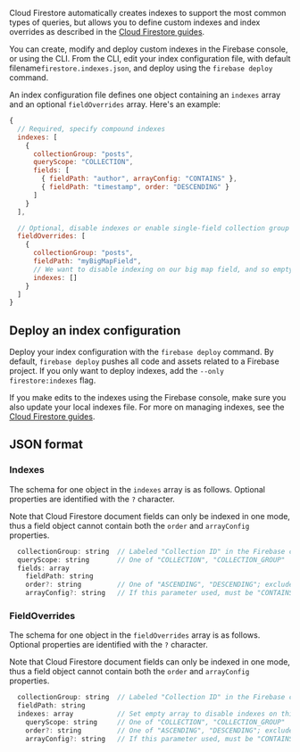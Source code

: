 
Cloud Firestore automatically creates indexes to support the most common types of queries, but allows you to define custom indexes and index overrides as described in the [Cloud Firestore guides](https://firebase.devsite.corp.google.com/docs/firestore/query-data/index-overview). 

You can create, modify and deploy custom indexes in the Firebase console, or using the CLI. From the CLI, edit your index configuration file, with default filename`firestore.indexes.json`, and deploy using the <code>firebase deploy</code> command.

An index configuration file defines one object containing an <code>indexes</code> array and an optional <code>fieldOverrides</code> array. Here's an example:

```javascript
{
  // Required, specify compound indexes
  indexes: [
    { 
      collectionGroup: "posts",
      queryScope: "COLLECTION",
      fields: [
        { fieldPath: "author", arrayConfig: "CONTAINS" },
        { fieldPath: "timestamp", order: "DESCENDING" }
      ]
    }
  ],

  // Optional, disable indexes or enable single-field collection group indexes
  fieldOverrides: [
    {
      collectionGroup: "posts",
      fieldPath: "myBigMapField",
      // We want to disable indexing on our big map field, and so empty the indexes array
      indexes: []
    }
  ]
}
```

## Deploy an index configuration

Deploy your index configuration with the `firebase deploy` command. By default, `firebase deploy` pushes all code and assets related to a Firebase project. If you only want to deploy indexes, add the `--only firestore:indexes` flag. 

If you make edits to the indexes using the Firebase console, make sure you also update your local indexes file. For more on managing indexes, see the [Cloud Firestore guides](https://firebase.devsite.corp.google.com/docs/firestore/query-data/indexing).

## JSON format

### Indexes

The schema for one object in the `indexes` array is as follows. Optional properties are identified with the `?` character.

Note that Cloud Firestore document fields can only be indexed in one mode, thus a field object cannot contain both the `order` and `arrayConfig` properties.

```javascript
  collectionGroup: string  // Labeled "Collection ID" in the Firebase console
  queryScope: string       // One of "COLLECTION", "COLLECTION_GROUP"
  fields: array               
    fieldPath: string
    order?: string         // One of "ASCENDING", "DESCENDING"; excludes arrayConfig property
    arrayConfig?: string   // If this parameter used, must be "CONTAINS"; excludes order property
```
### FieldOverrides

The schema for one object in the `fieldOverrides` array is as follows. Optional properties are identified with the `?` character.

Note that Cloud Firestore document fields can only be indexed in one mode, thus a field object cannot contain both the `order` and `arrayConfig` properties.

```javascript
  collectionGroup: string  // Labeled "Collection ID" in the Firebase console
  fieldPath: string
  indexes: array           // Set empty array to disable indexes on this collectionGroup + fieldPath
    queryScope: string     // One of "COLLECTION", "COLLECTION_GROUP"
    order?: string         // One of "ASCENDING", "DESCENDING"; excludes arrayConfig property
    arrayConfig?: string   // If this parameter used, must be "CONTAINS"; excludes order property
```
